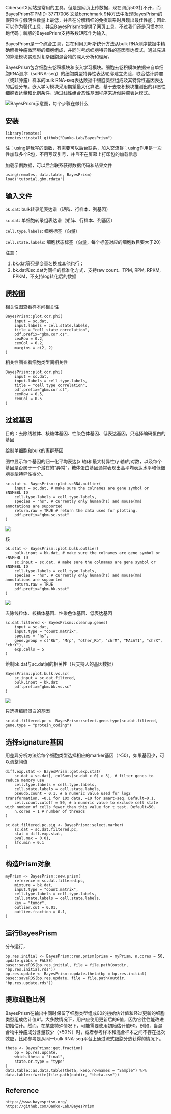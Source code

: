 CibersortX网站是常用的工具，但是是网页上传数据，现在网页503打不开，而BayesPrism在PMID: [37717006](https://pubmed.ncbi.nlm.nih.gov/37717006) 文章benchmark 9种方法中发现BayesPrism的假阳性与假阴性数量上最低，并且在分解精细的免疫谱系时展现出最佳性能；因此可以作为替代工具，并且BayesPrism也提供了网页工具，不过我们还是习惯本地跑代码；新版的BayesPrism支持系数矩阵作为输入。

BayesPrism是一个综合工具，旨在利用贝叶斯统计方法从bulk RNA测序数据中精确解析肿瘤微环境的细胞组成，并同时考虑细胞特异性的基因表达模式，通过先进的算法模块实现对复杂细胞混合物的深入分析和理解。

BayesPrism包含细胞去卷积模块和嵌入学习模块。细胞去卷积模块依据来自单细胞RNA测序（scRNA-seq）的细胞类型特异性表达轮廓建立先验，联合估计肿瘤（或非肿瘤）样本的bulk RNA-seq表达数据中细胞类型组成及其特异性基因表达的后验分布。嵌入学习模块采用期望最大化算法，基于去卷积模块推测出的非恶性细胞表达量和比例条件，通过线性组合恶性基因程序来近似肿瘤表达模式。

![](https://cdn.nlark.com/yuque/0/2024/png/975582/1721531020278-8edeace1-03d2-4f1c-bf08-ae993d9e4001.png "BayesPrism示意图，每个步骤在做什么")

## 安装

```
library(remotes)
remotes::install_github("Danko-Lab/BayesPrism")
```

注：using是我写的函数，有需要可以后台联系，加入交流群；using作用是一次性加载多个R包，不用写双引号，并且不在屏幕上打印包的加载信息

加载示例数据，可以后台联系获得数据代码和结果文件

```
using(remotes, data.table, BayesPrism)
load('tutorial.gbm.rdata')
```

## 输入文件

`bk.dat`: bulk转录组表达谱（矩阵、行样本、列基因）

`sc.dat`: 单细胞转录组表达谱（矩阵、行样本、列基因）

`cell.type.labels`: 细胞标签（向量）

`cell.state.labels`: 细胞状态标签（向量，每个标签对应的细胞数目要大于20）

注意：

1. bk.dat等只是变量名换成其他也行；
2. bk.dat和sc.dat为同样的标准化方式，支持raw count、TPM, RPM, RPKM, FPKM，不支持log转化后的数据

## 质控图

相关性图查看样本间相关性

```
BayesPrism::plot.cor.phi(
    input = sc.dat,
    input.labels = cell.state.labels,
    title = "cell state correlation",
    pdf.prefix="gbm.cor.cs",
    cexRow = 0.2,
    cexCol = 0.2,
    margins = c(2, 2)
)
```

相关性图查看细胞类型间相关性

```
BayesPrism::plot.cor.phi(
    input = sc.dat,
    input.labels = cell.type.labels,
    title = "cell type correlation",
    pdf.prefix="gbm.cor.ct",
    cexRow = 0.5,
    cexCol = 0.5
)
```

## 过滤基因

目的：去除线粒体、核糖体基因、性染色体基因、低表达基因，只选择编码蛋白的基因

绘制单细胞和bulk的离群基因

图中显示每个基因的归一化平均表达(x 轴)和最大特异性(y 轴)的对数，以及每个基因是否属于一个潜在的“异常”，糖体蛋白基因通常表现出高平均表达水平和低细胞类型特异性得分。

```
sc.stat <- BayesPrism::plot.scRNA.outlier(
    input = sc.dat, # make sure the colnames are gene symbol or ENSMEBL ID
    cell.type.labels = cell.type.labels,
    species = "hs", # currently only human(hs) and mouse(mm) annotations are supported
    return.raw = TRUE # return the data used for plotting.
    pdf.prefix="gbm.sc.stat"
)
```

![](https://cdn.nlark.com/yuque/0/2024/png/975582/1721533486813-357194a4-4214-4c0d-abd2-8e98220dcfe7.png)

核

```
bk.stat <- BayesPrism::plot.bulk.outlier(
    bulk.input = bk.dat, # make sure the colnames are gene symbol or ENSMEBL ID
    sc.input = sc.dat, # make sure the colnames are gene symbol or ENSMEBL ID
    cell.type.labels = cell.type.labels,
    species = "hs", # currently only human(hs) and mouse(mm) annotations are supported
    return.raw = TRUE
    pdf.prefix="gbm.bk.stat"
)
```

![](https://cdn.nlark.com/yuque/0/2024/png/975582/1721533501125-7735ce2f-58c8-420f-a1f7-18bce233c032.png)

去除线粒体、核糖体基因、性染色体基因、低表达基因

```
sc.dat.filtered <- BayesPrism::cleanup.genes(
    input = sc.dat,
    input.type = "count.matrix",
    species = "hs",
    gene.group = c("Rb", "Mrp", "other_Rb", "chrM", "MALAT1", "chrX", "chrY"),
    exp.cells = 5
)
```

绘制bk.dat与sc.dat间的相关性（只支持人的基因数据）

```
BayesPrism::plot.bulk.vs.sc(
    sc.input = sc.dat.filtered,
    bulk.input = bk.dat
    pdf.prefix="gbm.bk.vs.sc"
)
```

![](https://cdn.nlark.com/yuque/0/2024/png/975582/1721533563535-fab6365f-cf51-41ce-b71a-65946da8677d.png)

只选择编码蛋白的基因

```
sc.dat.filtered.pc <- BayesPrism::select.gene.type(sc.dat.filtered, gene.type = "protein_coding")
```

## 选择signature基因

用差异分析方法给每个细胞类型选择相应的marker基因（>50），如果基因少，可以调整阈值

```
diff.exp.stat <- BayesPrism::get.exp.stat(
    sc.dat = sc.dat[, colSums(sc.dat > 0) > 3], # filter genes to reduce memory use
    cell.type.labels = cell.type.labels,
    cell.state.labels = cell.state.labels,
    pseudo.count = 0.1, # a numeric value used for log2 transformation. =0.1 for 10x data, =10 for smart-seq. Default=0.1.
    cell.count.cutoff = 50, # a numeric value to exclude cell state with number of cells fewer than this value for t test. Default=50.
    n.cores = 1 # number of threads
)
```

```
sc.dat.filtered.pc.sig <- BayesPrism::select.marker(
    sc.dat = sc.dat.filtered.pc,
    stat = diff.exp.stat,
    pval.max = 0.01,
    lfc.min = 0.1
)
```

## 构造Prism对象

```
myPrism <- BayesPrism::new.prism(
    reference = sc.dat.filtered.pc,
    mixture = bk.dat,
    input.type = "count.matrix",
    cell.type.labels = cell.type.labels,
    cell.state.labels = cell.state.labels,
    key = "tumor",
    outlier.cut = 0.01,
    outlier.fraction = 0.1,
)
```

## 运行BayesPrism

分布运行，

```
bp.res.initial <- BayesPrism::run.prism(prism = myPrism, n.cores = 50, update.gibbs = FALSE)
base::saveRDS(bp.res.initial, file = file.path(outdir, "bp.res.initial.rds"))
bp.res.update <- BayesPrism::update.theta(bp = bp.res.initial)
base::saveRDS(bp.res.update, file = file.path(outdir, "bp.res.update.rds"))
```

## 提取细胞比例

BayesPrism在输出中同时保留了细胞类型组成θ0的初始估计值和经过更新的细胞类型组成估计值θf。大多数情况下，用户应使用更新后的θ值，因为它往往能改进初始估计。然而，在某些特殊情况下，可能需要使用初始估计值θ0。例如，当混合物中肿瘤成分含量较少（<50%）时，或者参考样本和混合样本之间不存在批次效应，比如参考是从同一bulk RNA-seq平台上通过流式细胞分选获得的情况下。

```
theta <- BayesPrism::get.fraction(
    bp = bp.res.update,
    which.theta = "final",
    state.or.type = "type"
)
data.table::as.data.table(theta, keep.rownames = "Sample") %>% data.table::fwrite(file.path(outdir, "theta.csv"))
```

## Reference

```
https://www.bayesprism.org/
https://github.com/Danko-Lab/BayesPrism
```